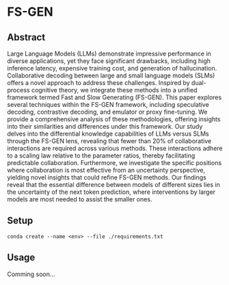 # FS-GEN
## Abstract
Large Language Models (LLMs) demonstrate impressive performance in diverse applications, yet they face significant drawbacks, including high inference latency, expensive training cost, and generation of hallucination. Collaborative decoding between large and small language models (SLMs) offers a novel approach to address these challenges. Inspired by dual-process cognitive theory, we integrate these methods into a unified framework termed Fast and Slow Generating (FS-GEN). This paper explores several techniques within the FS-GEN framework, including speculative decoding, contrastive decoding, and emulator or proxy fine-tuning. We provide a comprehensive analysis of these methodologies, offering insights into their similarities and differences under this framework. Our study delves into the differential knowledge capabilities of LLMs versus SLMs through the FS-GEN lens, revealing that fewer than 20\% of collaborative interactions are required across various methods. These interactions adhere to a scaling law relative to the parameter ratios, thereby facilitating predictable collaboration. Furthermore, we investigate the specific positions where collaboration is most effective from an uncertainty perspective, yielding novel insights that could refine FS-GEN methods. Our findings reveal that the essential difference between models of different sizes lies in the uncertainty of the next token prediction, where interventions by larger models are most needed to assist the smaller ones.

## Setup
```shell
conda create --name <env> --file ./requirements.txt
```

## Usage

Comming soon...
